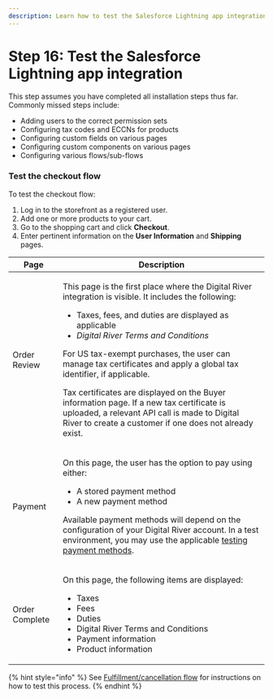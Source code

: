 ```yaml
---
description: Learn how to test the Salesforce Lightning app integration.
---
```


# Step 16: Test the Salesforce Lightning app integration

This step assumes you have completed all installation steps thus far. Commonly missed steps include:

* Adding users to the correct permission sets
* Configuring tax codes and ECCNs for products
* Configuring custom fields on various pages
* Configuring custom components on various pages
* Configuring various flows/sub-flows

### Test the checkout flow

To test the checkout flow:

1. Log in to the storefront as a registered user.
2. Add one or more products to your cart.
3. Go to the shopping cart and click **Checkout**.
4. Enter pertinent information on the **User Information** and **Shipping** pages.&#x20;

| Page           | Description                                                                                                                                                                                                                                                                                                                                                                                                                                                                                                                                                                           |
| -------------- | ------------------------------------------------------------------------------------------------------------------------------------------------------------------------------------------------------------------------------------------------------------------------------------------------------------------------------------------------------------------------------------------------------------------------------------------------------------------------------------------------------------------------------------------------------------------------------------- |
| Order Review   | <p>This page is the first place where the Digital River integration is visible. It includes the following:</p><ul><li>Taxes, fees, and duties are displayed as applicable</li><li> <em>Digital River Terms and Conditions</em> </li></ul><p>For US tax-exempt purchases, the user can manage tax certificates and apply a global tax identifier, if applicable.</p><p></p><p>Tax certificates are displayed on the Buyer information page. If a new tax certificate is uploaded, a relevant API call is made to Digital River to create a customer if one does not already exist.</p> |
| Payment        | <p>On this page, the user has the option to pay using either:</p><ul><li>A stored payment method</li><li>A new payment method</li></ul><p>Available payment methods will depend on the configuration of your Digital River account. In a test environment, you may use the applicable <a href="https://docs.digitalriver.com/digital-river-api/developer-resources/testing-scenarios">testing payment methods</a>.</p>                                                                                                                                                                |
| Order Complete | <p>On this page, the following items are displayed:</p><ul><li>Taxes</li><li>Fees</li><li>Duties  </li><li>Digital River Terms and Conditions </li><li>Payment information</li><li>Product information</li></ul>                                                                                                                                                                                                                                                                                                                                                                      |

{% hint style="info" %}
See [Fulfillment/cancellation flow](../user-guide/fulfillment-cancellation-flow.md) for instructions on how to test this process.
{% endhint %}
